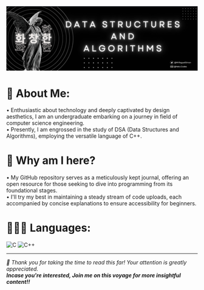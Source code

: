 <!-- Start of README.md -->

<img src="resources/Banner.jpg" alt="Profile banner.">

# 💫 About Me:
• Enthusiastic about technology and deeply captivated by design aesthetics, I am an undergraduate embarking on a journey in field of  computer science engineering. <br/>
• Presently, I am engrossed in the study of DSA (Data Structures and Algorithms), employing the versatile language of C++. <br/>

# 🤔 Why am I here?
• My GitHub repository serves as a meticulously kept journal, offering an open resource for those seeking to dive into programming from its foundational stages. <br/>
• I'll try my best in maintaining a steady stream of code uploads, each accompanied by concise explanations to ensure accessibility for beginners. <br/>


# 👨🏻‍💻 Languages:
![C](https://img.shields.io/badge/c-%2300599C.svg?style=for-the-badge&logo=c&logoColor=white) 
![C++](https://img.shields.io/badge/c++-%2300599C.svg?style=for-the-badge&logo=c%2B%2B&logoColor=white)


---


_🥰 Thank you for taking the time to read this far! Your attention is greatly appreciated. <br/> **Incase you're interested, Join me on this voyage for more insightful content!!**_


<!-- End of README.md -->
